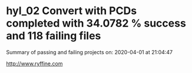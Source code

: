 # hyl_02 Convert with PCDs completed with 34.0782 % success and 118 failing files

Summary of passing and failing projects on: 2020-04-01 at 21:04:47

http://www.ryffine.com
